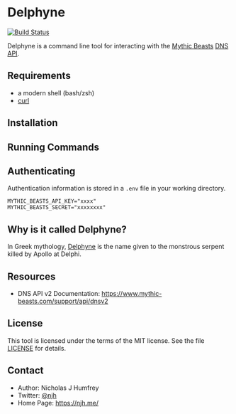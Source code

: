 Delphyne
========
[![Build Status](https://travis-ci.org/njh/delphyne.svg)](https://travis-ci.org/njh/delphyne)

Delphyne is a command line tool for interacting with the [Mythic Beasts] [DNS API].


Requirements
------------

- a modern shell (bash/zsh)
- [curl]


Installation
------------


Running Commands
----------------


Authenticating
--------------

Authentication information is stored in a `.env` file in your working directory.

    MYTHIC_BEASTS_API_KEY="xxxx"
    MYTHIC_BEASTS_SECRET="xxxxxxxx"


Why is it called Delphyne?
--------------------------

In Greek mythology, [Delphyne](https://en.wikipedia.org/wiki/Delphyne) is the name given to the monstrous serpent killed by Apollo at Delphi.


Resources
---------

* DNS API v2 Documentation: https://www.mythic-beasts.com/support/api/dnsv2


License
-------

This tool is licensed under the terms of the MIT license.
See the file [LICENSE](/LICENSE.md) for details.


Contact
-------

* Author:    Nicholas J Humfrey
* Twitter:   [@njh]
* Home Page: https://njh.me/



[curl]:           https://curl.haxx.se
[@njh]:           https://twitter.com/njh
[Mythic Beasts]:  https://www.mythic-beasts.com/
[DNS API]:        https://www.mythic-beasts.com/sales/domains/dynamic-dns

